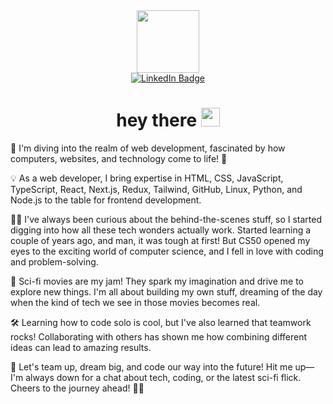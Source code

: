 <div id="header" align="center">
  <img src="https://media.giphy.com/media/M9gbBd9nbDrOTu1Mqx/giphy.gif](https://media.giphy.com/media/lP8xu5t2DLGG045H8F/giphy.gif" width="100"/>
</div>

<div id="badges" align="center">
  <a href="https://www.linkedin.com/in/gorgees"  target="_blank">
    <img src="https://img.shields.io/badge/LinkedIn-blue?style=for-the-badge&logo=linkedin&logoColor=white" alt="LinkedIn Badge"/>
  </a>
</div>

<h1 align="center">
  hey there
  <img src="https://media.giphy.com/media/hvRJCLFzcasrR4ia7z/giphy.gif" width="30px"/>
</h1>

👋 I'm diving into the realm of web development, fascinated by how computers, websites, and technology come to life! 🚀

💡 As a web developer, I bring expertise in HTML, CSS, JavaScript, TypeScript, React, Next.js, Redux, Tailwind, GitHub, Linux, Python, and Node.js to the table for frontend development.

🕵️‍♂️ I've always been curious about the behind-the-scenes stuff, so I started digging into how all these tech wonders actually work. Started learning a couple of years ago, and man, it was tough at first! But CS50 opened my eyes to the exciting world of computer science, and I fell in love with coding and problem-solving.

🌟 Sci-fi movies are my jam! They spark my imagination and drive me to explore new things. I'm all about building my own stuff, dreaming of the day when the kind of tech we see in those movies becomes real.

🛠️ Learning how to code solo is cool, but I've also learned that teamwork rocks! Collaborating with others has shown me how combining different ideas can lead to amazing results.


🚀 Let's team up, dream big, and code our way into the future! Hit me up—I'm always down for a chat about tech, coding, or the latest sci-fi flick. Cheers to the journey ahead! 🌌✨

<!--
**gorgees04/gorgees04** is a ✨ _special_ ✨ repository because its `README.md` (this file) appears on your GitHub profile.

Here are some ideas to get you started:

- 🔭 I’m currently working on ...
- 🌱 I’m currently learning ...
- 👯 I’m looking to collaborate on ...
- 🤔 I’m looking for help with ...
- 💬 Ask me about ...
- 📫 How to reach me: ...
- 😄 Pronouns: ...
- ⚡ Fun fact: ...
-->
